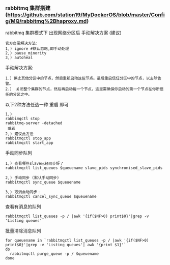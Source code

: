 ### rabbitmq 集群搭建 (https://github.com/station19/MyDockerOS/blob/master/Config/MQ/rabbitmq%2Bhaproxy.md)
rabbitmq 集群模式下 出现网络分区后 手动解决方案 (建议)
<br>
```
官方自带解决方法: 
1,) ignore #默认忽略,即手动处理
2,) pause_minority 
3,) autoheal 
```
手动解决方案:
<br>
```
1.）停止其他分区中的节点，然后重新启动这些节点。最后重启信任分区中的节点，以去除告警。 
2.） 关闭整个集群的节点，然后再启动每一个节点，这里需确保你启动的第一个节点在你所信任的分区之中。
```
以下2种方法任选一种 重启 即可
<br>
```
1,) 
rabbimqctl stop
rabbitmq-server -detached
 或者
2,) 建议此方法
rabbitmqctl stop_app 
rabbitmqctl start_app
```

手动同步队列
<br>
```
1,) 查看哪些slave已经同步好了  
rabbitmqctl list_queues $queuename slave_pids synchronised_slave_pids

2,) 手动同步 (默认手动同步) 
rabbitmqctl sync_queue $queuename

3,) 取消自动同步： 
rabbitmqctl cancel_sync_queue $queuename 
```

查看有消息的队列
<br>
```
rabbitmqctl list_queues -p / |awk '{if($NF>0) print$0}'|grep -v 'Listing queues'
```
批量清除消息队列
<br>
```
for queuename in `rabbitmqctl list_queues -p / |awk '{if($NF>0) print$0}'|grep -v 'Listing queues'| awk '{print $1}'`
do 
  rabbitmqctl purge_queue -p / $queuename 
done
```
